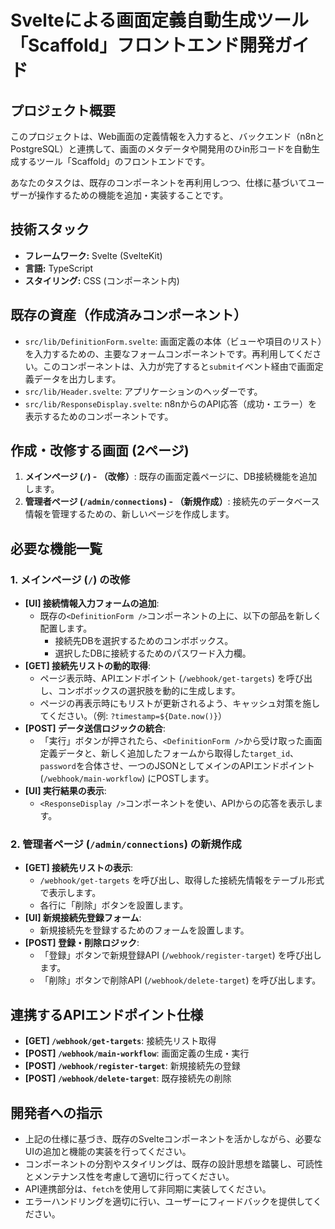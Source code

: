 # Svelteによる画面定義自動生成ツール「Scaffold」フロントエンド開発ガイド

## プロジェクト概要

このプロジェクトは、Web画面の定義情報を入力すると、バックエンド（n8nとPostgreSQL）と連携して、画面のメタデータや開発用のひin形コードを自動生成するツール「Scaffold」のフロントエンドです。

あなたのタスクは、既存のコンポーネントを再利用しつつ、仕様に基づいてユーザーが操作するための機能を追加・実装することです。

## 技術スタック

-   **フレームワーク:** Svelte (SvelteKit)
-   **言語:** TypeScript
-   **スタイリング:** CSS (コンポーネント内)

## 既存の資産（作成済みコンポーネント）

-   `src/lib/DefinitionForm.svelte`: 画面定義の本体（ビューや項目のリスト）を入力するための、主要なフォームコンポーネントです。再利用してください。このコンポーネントは、入力が完了すると`submit`イベント経由で画面定義データを出力します。
-   `src/lib/Header.svelte`: アプリケーションのヘッダーです。
-   `src/lib/ResponseDisplay.svelte`: n8nからのAPI応答（成功・エラー）を表示するためのコンポーネントです。

## 作成・改修する画面 (2ページ)

1.  **メインページ (`/`) - （改修）**: 既存の画面定義ページに、DB接続機能を追加します。
2.  **管理者ページ (`/admin/connections`) - （新規作成）**: 接続先のデータベース情報を管理するための、新しいページを作成します。

## 必要な機能一覧

### 1. メインページ (`/`) の改修

-   **[UI] 接続情報入力フォームの追加**:
    -   既存の`<DefinitionForm />`コンポーネントの上に、以下の部品を新しく配置します。
        -   接続先DBを選択するためのコンボボックス。
        -   選択したDBに接続するためのパスワード入力欄。
-   **[GET] 接続先リストの動的取得**:
    -   ページ表示時、APIエンドポイント (`/webhook/get-targets`) を呼び出し、コンボボックスの選択肢を動的に生成します。
    -   ページの再表示時にもリストが更新されるよう、キャッシュ対策を施してください。（例: `?timestamp=${Date.now()}`）
-   **[POST] データ送信ロジックの統合**:
    -   「実行」ボタンが押されたら、`<DefinitionForm />`から受け取った画面定義データと、新しく追加したフォームから取得した`target_id`、`password`を合体させ、一つのJSONとしてメインのAPIエンドポイント (`/webhook/main-workflow`) にPOSTします。
-   **[UI] 実行結果の表示**:
    -   `<ResponseDisplay />`コンポーネントを使い、APIからの応答を表示します。

### 2. 管理者ページ (`/admin/connections`) の新規作成

-   **[GET] 接続先リストの表示**:
    -   `/webhook/get-targets` を呼び出し、取得した接続先情報をテーブル形式で表示します。
    -   各行に「削除」ボタンを設置します。
-   **[UI] 新規接続先登録フォーム**:
    -   新規接続先を登録するためのフォームを設置します。
-   **[POST] 登録・削除ロジック**:
    -   「登録」ボタンで新規登録API (`/webhook/register-target`) を呼び出します。
    -   「削除」ボタンで削除API (`/webhook/delete-target`) を呼び出します。

## 連携するAPIエンドポイント仕様

-   **[GET] `/webhook/get-targets`**: 接続先リスト取得
-   **[POST] `/webhook/main-workflow`**: 画面定義の生成・実行
-   **[POST] `/webhook/register-target`**: 新規接続先の登録
-   **[POST] `/webhook/delete-target`**: 既存接続先の削除

## 開発者への指示

-   上記の仕様に基づき、既存のSvelteコンポーネントを活かしながら、必要なUIの追加と機能の実装を行ってください。
-   コンポーネントの分割やスタイリングは、既存の設計思想を踏襲し、可読性とメンテナンス性を考慮して適切に行ってください。
-   API連携部分は、`fetch`を使用して非同期に実装してください。
-   エラーハンドリングを適切に行い、ユーザーにフィードバックを提供してください。

